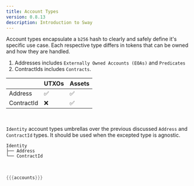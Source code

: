```yaml
---
title: Account Types
version: 0.8.13
description: Introduction to Sway
---
```


Account types encapsulate a `b256` hash to clearly and safely define it's specific use case. Each respective type differs in tokens that can be owned and how they are handled.

1. Addresses includes `Externally Owned Accounts (EOAs)` and `Predicates` 
2. ContractIds includes `Contracts`.

|            | UTXOs | Assets |
|------------|-------|--------|
| Address    |   ✅   |    ✅   |
| ContractId |   ❌   |    ✅   |

<br/>

`Identity` account types umbrellas over the previous discussed `Address` and `ContractId` types. It should be used when the excepted type is agnostic. 

```
Identity
├── Address
└── ContractId
```
<br/>

```rust
{{{accounts}}}
```



